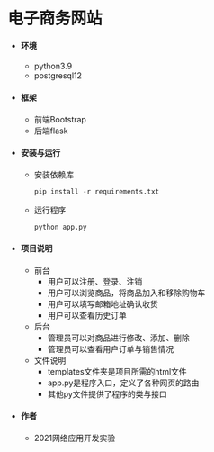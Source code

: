 # 电子商务网站

- #### 环境

  - python3.9
  - postgresql12

- #### 框架

  - 前端Bootstrap
  - 后端flask

- #### 安装与运行

  - 安装依赖库

    ``` python
    pip install -r requirements.txt	
    ```

  - 运行程序

    ``` python
    python app.py
    ```

- #### 项目说明

  - 前台
    - 用户可以注册、登录、注销
    - 用户可以浏览商品，将商品加入和移除购物车
    - 用户可以填写邮箱地址确认收货
    - 用户可以查看历史订单
  - 后台
    - 管理员可以对商品进行修改、添加、删除
    - 管理员可以查看用户订单与销售情况
  - 文件说明
    - templates文件夹是项目所需的html文件
    - app.py是程序入口，定义了各种网页的路由
    - 其他py文件提供了程序的类与接口

- #### 作者

  - 2021网络应用开发实验

  
